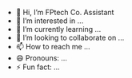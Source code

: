 - 👋 Hi, I’m FPtech Co. Assistant
- 👀 I’m interested in ...
- 🌱 I’m currently learning ...
- 💞️ I’m looking to collaborate on ...
- 📫 How to reach me ...
- 😄 Pronouns: ...
- ⚡ Fun fact: ...

<!---
FPtechCo/FPtechCo is a ✨ special ✨ repository because its `README.md` (this file) appears on your GitHub profile.
You can click the Preview link to take a look at your changes.
--->
